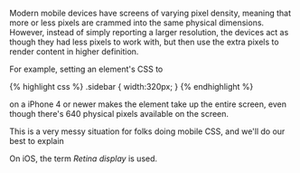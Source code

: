 Modern mobile devices have screens of varying pixel density, meaning that more or less pixels are crammed into the same physical dimensions. However, instead of simply reporting a larger resolution, the devices act as though they had less pixels to work with, but then use the extra pixels to render content in higher definition.

For example, setting an element's CSS to

{% highlight css %}
.sidebar {
  width:320px;
}
{% endhighlight %}

on a iPhone 4 or newer makes the element take up the entire screen, even though there's 640 physical pixels available on the screen.


This is a very messy situation for folks doing mobile CSS, and we'll do our best to explain 

On iOS, the term *Retina display* is used.















[pixel-is-not-a-pixel-blog]: http://www.quirksmode.org/blog/archives/2010/04/a_pixel_is_not.html
